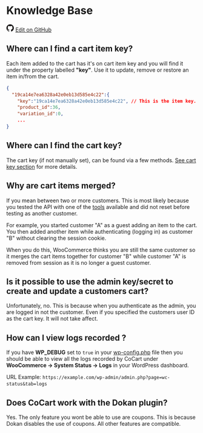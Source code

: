 # Knowledge Base #

<img src="images/github.svg" width="20" height="20" alt="GitHub Mark Logo"> [Edit on GitHub](https://github.com/co-cart/co-cart-docs/blob/master/source/includes/cocart-v1/_knowledge-base.md)

## Where can I find a cart item key? ##

Each item added to the cart has it's on cart item key and you will find it under the property labelled **"key"**. Use it to update, remove or restore an item in/from the cart.

```json
{
  "19ca14e7ea6328a42e0eb13d585e4c22":{
    "key":"19ca14e7ea6328a42e0eb13d585e4c22", // This is the item key.
    "product_id":36,
    "variation_id":0,
    ...
}
```

## Where can I find the cart key? ##

The cart key (if not manually set), can be found via a few methods. [See cart key section](#cart-key) for more details.

## Why are cart items merged? ##

If you mean between two or more customers. This is most likely because you tested the API with one of the [tools](#tools) available and did not reset before testing as another customer.

For example, you started customer "A" as a guest adding an item to the cart. You then added another item while authenticating (logging in) as customer "B" without clearing the session cookie.

When you do this, WooCommerce thinks you are still the same customer so it merges the cart items together for customer "B" while customer "A" is removed from session as it is no longer a guest customer.

## Is it possible to use the admin key/secret to create and update a customers cart? ##

Unfortunately, no. This is because when you authenticate as the admin, you are logged in not the customer. Even if you specified the customers user ID as the cart key. It will not take affect.

## How can I view logs recorded ? ##

If you have **WP_DEBUG** set to `true` in your [wp-config.php](#wp-config-php) file then you should be able to view all the logs recorded by CoCart under **WooCommerce -> System Status -> Logs** in your WordPress dashboard.

URL Example: `https://example.com/wp-admin/admin.php?page=wc-status&tab=logs`

## Does CoCart work with the Dokan plugin? ##

Yes. The only feature you wont be able to use are coupons. This is because Dokan disables the use of coupons. All other features are compatible.
